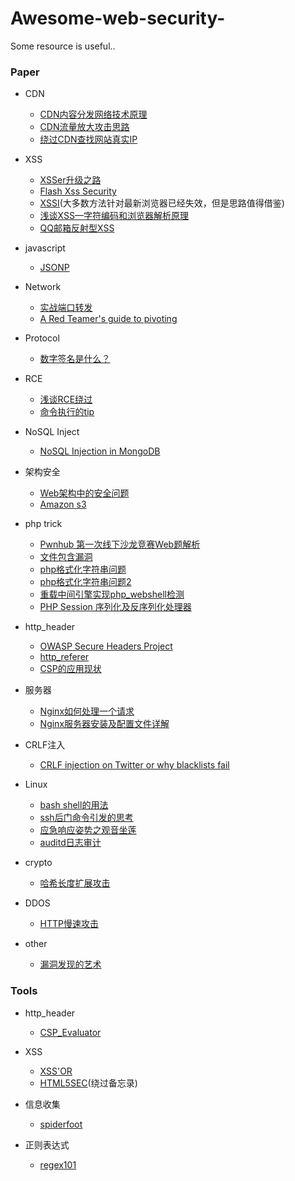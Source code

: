 # Awesome-web-security-
Some resource is useful..

### Paper

- CDN
    - [CDN内容分发网络技术原理](http://www.it.com.cn/f/server/076/21/433995.htm)
    - [CDN流量放大攻击思路](http://www.freebuf.com/articles/network/14348.html)
    - [绕过CDN查找网站真实IP](http://xiaix.me/rao-guo-cdncha-zhao-wang-zhan-zhen-shi-ip/)

- XSS
    - [XSSer升级之路](http://xuelinf.github.io/2016/05/14/-level-5-%E8%A2%AB%E5%BF%BD%E7%95%A5%E7%9A%84%E5%8F%8D%E6%96%9C%E6%9D%A0-XSS%E5%8D%87%E7%BA%A7%E4%B9%8B%E8%B7%AF/)
    - [Flash Xss Security](http://www.joychou.org/index.php/web/flash-xss.html)
    - [XSSI](http://www.mbsd.jp/Whitepaper/xssi.pdf)(大多数方法针对最新浏览器已经失效，但是思路值得借鉴)
    - [浅谈XSS—字符编码和浏览器解析原理](https://security.yirendai.com/news/share/26)
    - [QQ邮箱反射型XSS](http://pirogue.org/2017/08/25/qqmailxss/)

- javascript
    - [JSONP](https://tonghuashuo.github.io/blog/jsonp.html)

- Network
    - [实战端口转发](https://www.ibm.com/developerworks/cn/linux/l-cn-sshforward/index.html)
    - [A Red Teamer's guide to pivoting](https://artkond.com/2017/03/23/pivoting-guide/)

- Protocol
    - [数字签名是什么？](http://www.ruanyifeng.com/blog/2011/08/what_is_a_digital_signature.html)
        
- RCE
    - [浅谈RCE绕过](http://pupiles.com/shellcode.html)
    - [命令执行的tip](http://www.cnblogs.com/iamstudy/articles/some_exec_command_tip.html)
       
- NoSQL Inject
    - [NoSQL Injection in MongoDB](https://zanon.io/posts/nosql-injection-in-mongodb)
    
- 架构安全
    - [Web架构中的安全问题](https://github.com/bit4woo/sharexmind/blob/master/Web%E6%9E%B6%E6%9E%84%E4%B8%AD%E7%9A%84%E5%AE%89%E5%85%A8%E9%97%AE%E9%A2%98.xmind)
    - [Amazon s3](https://blog.rapid7.com/2013/03/27/open-s3-buckets/)
 
- php trick
    - [Pwnhub 第一次线下沙龙竞赛Web题解析](https://xianzhi.aliyun.com/forum/read/1983.html)
    - [文件包含漏洞](https://thief.one/2017/04/10/2/)
    - [php格式化字符串问题](https://paper.seebug.org/386/)
    - [php格式化字符串问题2](https://mp.weixin.qq.com/s/8qtFAVdnYCbsST09xTDHIg)
    - [重载中间引擎实现php_webshell检测](https://security.tencent.com/index.php/blog/msg/19)
    - [PHP Session 序列化及反序列化处理器](http://wps2015.org/drops/drops/PHP%20Session%20%E5%BA%8F%E5%88%97%E5%8C%96%E5%8F%8A%E5%8F%8D%E5%BA%8F%E5%88%97%E5%8C%96%E5%A4%84%E7%90%86%E5%99%A8%E8%AE%BE%E7%BD%AE%E4%BD%BF%E7%94%A8%E4%B8%8D%E5%BD%93%E5%B8%A6%E6%9D%A5%E7%9A%84%E5%AE%89%E5%85%A8%E9%9A%90%E6%82%A3.html)
- http_header
    - [OWASP Secure Headers Project](https://www.owasp.org/index.php/OWASP_Secure_Headers_Project)
    - [http_referer](http://blog.csdn.net/u011250882/article/details/49679535)
    - [CSP的应用现状](https://segmentfault.com/a/1190000007193840) 
 
- 服务器
    - [Nginx如何处理一个请求](http://tengine.taobao.org/nginx_docs/cn/docs/http/request_processing.html)
    - [Nginx服务器安装及配置文件详解](http://www.cnblogs.com/bluestorm/p/4574688.html)
    
- CRLF注入
    - [CRLF injection on Twitter or why blacklists fail](https://blog.innerht.ml/twitter-crlf-injection/)   
    
- Linux
	 - [bash shell的用法](http://cn.linux.vbird.org/linux_basic/0320bash.php)
	 - [ssh后门命令引发的思考](https://xianzhi.aliyun.com/forum/mobile/read/790.html)
	 - [应急响应姿势之观音坐莲](http://vinc.top/2017/09/20/linux%E5%BA%94%E6%80%A5%E5%93%8D%E5%BA%94%E5%A7%BF%E5%8A%BF%E4%B9%8B%E8%A7%82%E9%9F%B3%E5%9D%90%E8%8E%B2/)
	 - [auditd日志审计](https://linux.cn/article-4907-1.html)

- crypto
     - [哈希长度扩展攻击](http://www.freebuf.com/articles/web/69264.html) 

- DDOS
	 -  [HTTP慢速攻击](http://blog.nsfocus.net/cc-attack-defense/)     
	 
- other 
     - [漏洞发现的艺术](http://jackson.thuraisamy.me/finding-vulnerabilities.html)

    

### Tools
- http_header
	- [CSP_Evaluator](https://csp-evaluator.withgoogle.com/)

- XSS
    - [XSS'OR](http://xssor.io/)
    - [HTML5SEC](https://html5sec.org/)(绕过备忘录)

- 信息收集
    - [spiderfoot](http://www.spiderfoot.net/download/)

- 正则表达式
    - [regex101](https://regex101.com/)

    
    
